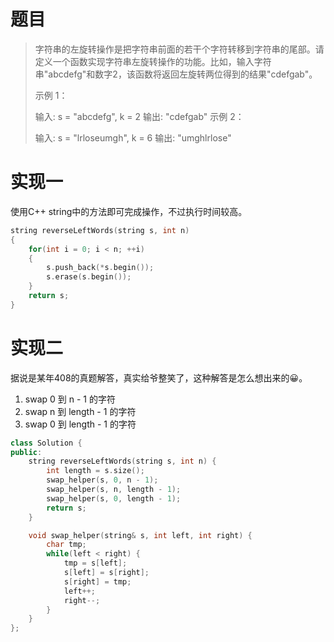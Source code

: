 # 题目

> 字符串的左旋转操作是把字符串前面的若干个字符转移到字符串的尾部。请定义一个函数实现字符串左旋转操作的功能。比如，输入字符串"abcdefg"和数字2，该函数将返回左旋转两位得到的结果"cdefgab"。
>
>  
>
> 示例 1：
>
> 输入: s = "abcdefg", k = 2
> 输出: "cdefgab"
> 示例 2：
>
> 输入: s = "lrloseumgh", k = 6
> 输出: "umghlrlose"



# 实现一

使用C++ string中的方法即可完成操作，不过执行时间较高。

```c++
string reverseLeftWords(string s, int n)
{
    for(int i = 0; i < n; ++i)
    {
        s.push_back(*s.begin());
        s.erase(s.begin());
    }
    return s;
}
```



# 实现二

据说是某年408的真题解答，真实给爷整笑了，这种解答是怎么想出来的😀。

1. swap 0 到 n - 1 的字符
2. swap n 到 length - 1 的字符
3. swap 0 到 length - 1 的字符

```c++
class Solution {
public:
    string reverseLeftWords(string s, int n) {
        int length = s.size();
        swap_helper(s, 0, n - 1);
        swap_helper(s, n, length - 1);
        swap_helper(s, 0, length - 1);
        return s;
    }

    void swap_helper(string& s, int left, int right) {
        char tmp;
        while(left < right) {
            tmp = s[left];
            s[left] = s[right];
            s[right] = tmp;
            left++;
            right--;
        }
    }
};
```

